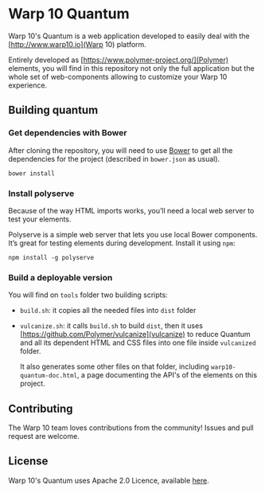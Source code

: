 # Warp 10 Quantum

Warp 10's Quantum is a web application developed to easily deal with the [http://www.warp10.io](Warp 10)
platform.

Entirely developed as [https://www.polymer-project.org/](Polymer) elements, you will
find in this repository not only the full application but the whole set of web-components
allowing to customize your Warp 10 experience.


## Building quantum

### Get dependencies with Bower

After cloning the repository, you will need to use [Bower](http:/bower.io) to get
all the dependencies for the project (described in `bower.json` as usual).

    bower install

### Install polyserve

Because of the way HTML imports works, you’ll need a local web server to test
your elements.

Polyserve is a simple web server that lets you use local Bower components. It’s
great for testing elements during development. Install it using `npm`:

    npm install -g polyserve


### Build a deployable version

You will find on `tools` folder two building scripts:

* `build.sh`: it copies all the needed files into `dist` folder

* `vulcanize.sh`: it calls `build.sh` to build `dist`, then it uses
[https://github.com/Polymer/vulcanize](vulcanize) to reduce Quantum and all its
dependent HTML and CSS files into one file inside `vulcanized` folder.

  It also generates some other files on that folder, including `warp10-quantum-doc.html`,
  a page documenting the API's of the elements on this project.


## Contributing

The Warp 10 team loves contributions from the community! Issues and pull request are welcome.

## License

Warp 10's Quantum uses Apache 2.0 Licence, available [here](./LICENCE.txt).
